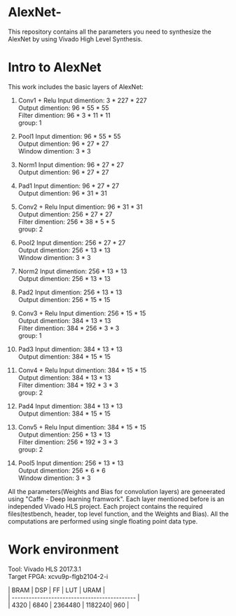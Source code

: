 # AlexNet-
This repository contains all the parameters you need to synthesize the AlexNet by using Vivado High Level Synthesis.

# Intro to AlexNet

This work includes the basic layers of AlexNet:

 1. Conv1 + Relu
  Input dimention: 3 * 227 * 227   
  Output dimention: 96 * 55 * 55  
  Filter dimention: 96 * 3 * 11 * 11  
  group: 1
  
 2. Pool1 
  Input dimention: 96 * 55 * 55   
  Output dimention: 96 * 27 * 27  
  Window dimention: 3 * 3   
  
 3. Norm1
  Input dimention: 96 * 27 * 27   
  Output dimention: 96 * 27 * 27  
  
 4. Pad1
  Input dimention: 96 * 27 * 27   
  Output dimention: 96 * 31 * 31  
  
 5. Conv2 + Relu
  Input dimention: 96 * 31 * 31    
  Output dimention: 256 * 27 * 27  
  Filter dimention: 256 * 38 * 5 * 5  
  group: 2  
  
 6. Pool2
  Input dimention: 256 * 27 * 27   
  Output dimention: 256 * 13 * 13  
  Window dimention: 3 * 3   
  
 7. Norm2
  Input dimention: 256 * 13 * 13   
  Output dimention: 256 * 13 * 13  
  
 8. Pad2
  Input dimention: 256 * 13 * 13   
  Output dimention: 256 * 15 * 15  
  
 9. Conv3 + Relu
  Input dimention: 256 * 15 * 15   
  Output dimention: 384 * 13 * 13  
  Filter dimention: 384 * 256 * 3 * 3  
  group: 1  
  
 10. Pad3
  Input dimention: 384 * 13 * 13   
  Output dimention: 384 * 15 * 15  

 11. Conv4 + Relu
  Input dimention: 384 * 15 * 15    
  Output dimention: 384 * 13 * 13  
  Filter dimention: 384 * 192 * 3 * 3  
  group: 2  
  
 12. Pad4
  Input dimention: 384 * 13 * 13    
  Output dimention: 384 * 15 * 15  
  
 13. Conv5 + Relu
  Input dimention: 384 * 15 * 15   
  Output dimention: 256 * 13 * 13  
  Filter dimention: 256 * 192 * 3 * 3  
  group: 2  
  
 14. Pool5
  Input dimention: 256 * 13 * 13   
  Output dimention: 256 * 6 * 6  
  Window dimention: 3 * 3   

All the parameters(Weights and Bias for convolution layers) are geneerated using "Caffe - Deep learning framwork". Each layer mentioned before is an independed Vivado HLS project. Each project contains the required files(testbench, header, top level function, and the Weights and Bias). All the computations are performed using single floating point data type. 

# Work environment

Tool: Vivado HLS 2017.3.1  
Target FPGA: xcvu9p-flgb2104-2-i



| BRAM     | DSP     | FF      | LUT    | URAM |  
| -------------------------------------------- |  
| 4320     | 6840    | 2364480 | 1182240| 960  |  








